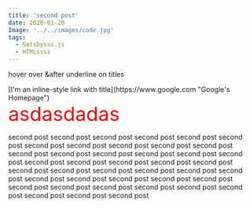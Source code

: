 ```yaml
---
title: 'second post'
date: 2020-01-20
Image: '../../images/code.jpg'
tags:
  - Gatsbysss.js
  - HTMLssss
---
```


<p>hover over &after underline on titles</p>
[I'm an inline-style link with title](https://www.google.com "Google's Homepage")
<div style="color:red;font-size:40px;">
asdasdadas
</div>
<!-- endexcerpt -->

<p>
second post second post second post second post second post second post second post second post second post second post second post second post second post second post second post second post second post second post second post second post second post second post second post second post second post second post second post second post second post second post second post second post second post second post second post second post second post second post second post second post second post second post
</p>

